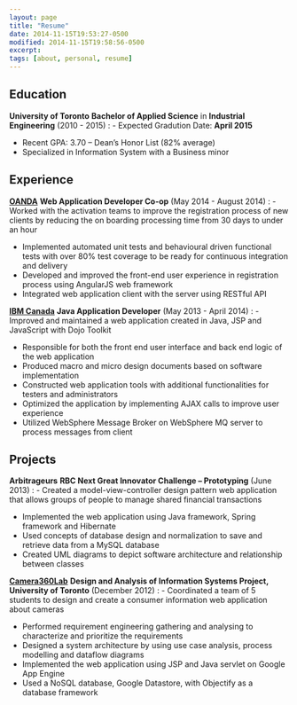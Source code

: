 ```yaml
---
layout: page
title: "Resume"
date: 2014-11-15T19:53:27-0500
modified: 2014-11-15T19:58:56-0500
excerpt:
tags: [about, personal, resume]
---
```


## Education

**University of Toronto**
**Bachelor of Applied Science** in **Industrial Engineering** (2010 - 2015)
: - Expected Gradution Date: **April 2015**
 - Recent GPA: 3.70 – Dean’s Honor List (82% average)
 - Specialized in Information System with a Business minor

## Experience

[**OANDA**](http://www.oanda.com/)
**Web Application Developer Co-op** (May 2014 - August 2014)
: - Worked with the activation teams to improve the registration process of new clients by reducing the on boarding processing time from 30 days to under an hour
 - Implemented automated unit tests and behavioural driven functional tests with over 80% test coverage to be ready for continuous integration and delivery
 - Developed and improved the front-end user experience in registration process using AngularJS web framework
 - Integrated web application client with the server using RESTful API

[**IBM Canada**](http://www.ibm.com/ca/en/)
**Java Application Developer** (May 2013 - April 2014)
: - Improved and maintained a web application created in Java, JSP and JavaScript with Dojo Toolkit
 - Responsible for both the front end user interface and back end logic of the web application
 - Produced macro and micro design documents based on software implementation
 - Constructed web application tools with additional functionalities for testers and administrators
 - Optimized the application by implementing AJAX calls to improve user experience
 - Utilized WebSphere Message Broker on WebSphere MQ server to process messages from client

## Projects

**Arbitrageurs**
**RBC Next Great Innovator Challenge – Prototyping** (June 2013)
: - Created a model-view-controller design pattern web application that allows groups of people to manage shared financial transactions
 - Implemented the web application using Java framework, Spring framework and Hibernate
 - Used concepts of database design and normalization to save and retrieve data from a MySQL database
 - Created UML diagrams to depict software architecture and relationship between classes


[**Camera360Lab**](http://camera360lab.appspot.com/)
**Design and Analysis of Information Systems Project, University of Toronto** (December 2012)
: - Coordinated a team of 5 students to design and create a consumer information web application about cameras
 - Performed requirement engineering gathering and analysing to characterize and prioritize the requirements
 - Designed a system architecture by using use case analysis, process modelling and dataflow diagrams
 - Implemented the web application using JSP and Java servlet on Google App Engine
 - Used a NoSQL database, Google Datastore, with Objectify as a database framework

